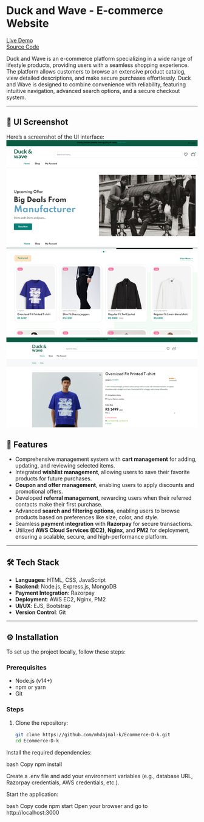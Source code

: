 # Duck and Wave - E-commerce Website

[Live Demo](https://duckandwave.shop/)  
[Source Code](https://github.com/mhdajmal-k/Ecommerce-D-k)

Duck and Wave is an e-commerce platform specializing in a wide range of lifestyle products, providing users with a seamless shopping experience. The platform allows customers to browse an extensive product catalog, view detailed descriptions, and make secure purchases effortlessly. Duck and Wave is designed to combine convenience with reliability, featuring intuitive navigation, advanced search options, and a secure checkout system.

---
## 📸 UI Screenshot
Here’s a screenshot of the UI interface:
![UI Screenshot](https://github.com/mhdajmal-k/Ecommerce-D-k/blob/main/public/assets/imgs/home/dkimage.png?raw=true)


## 🚀 Features

- Comprehensive management system with **cart management** for adding, updating, and reviewing selected items.
- Integrated **wishlist management**, allowing users to save their favorite products for future purchases.
- **Coupon and offer management**, enabling users to apply discounts and promotional offers.
- Developed **referral management**, rewarding users when their referred contacts make their first purchase.
- Advanced **search and filtering options**, enabling users to browse products based on preferences like size, color, and style.
- Seamless **payment integration** with **Razorpay** for secure transactions.
- Utilized **AWS Cloud Services (EC2)**, **Nginx**, and **PM2** for deployment, ensuring a scalable, secure, and high-performance platform.

---

## 🛠️ Tech Stack

- **Languages**: HTML, CSS, JavaScript
- **Backend**: Node.js, Express.js, MongoDB
- **Payment Integration**: Razorpay
- **Deployment**: AWS EC2, Nginx, PM2
- **UI/UX**: EJS, Bootstrap
- **Version Control**: Git

---

## ⚙️ Installation

To set up the project locally, follow these steps:

### Prerequisites
- Node.js (v14+)
- npm or yarn
- Git

### Steps
1. Clone the repository:
   ```bash
   git clone https://github.com/mhdajmal-k/Ecommerce-D-k.git
   cd Ecommerce-D-k

Install the required dependencies:

bash
Copy 
npm install

Create a .env file and add your environment variables (e.g., database URL, Razorpay credentials, AWS credentials, etc.).

Start the application:

bash
Copy code
npm start
Open your browser and go to http://localhost:3000
